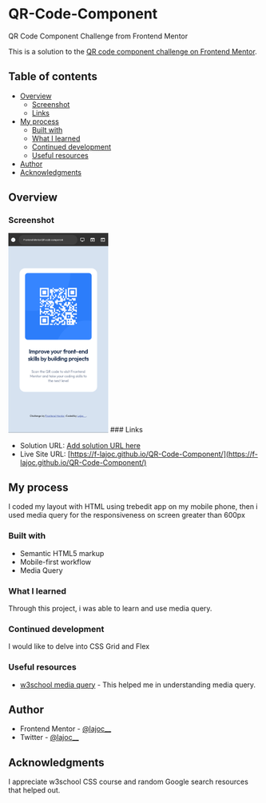# QR-Code-Component
QR Code Component Challenge from Frontend Mentor

This is a solution to the [QR code component challenge on Frontend Mentor](https://www.frontendmentor.io/challenges/qr-code-component-iux_sIO_H). 

## Table of contents

- [Overview](#overview)
  - [Screenshot](#screenshot)
  - [Links](#links)
- [My process](#my-process)
  - [Built with](#built-with)
  - [What I learned](#what-i-learned)
  - [Continued development](#continued-development)
  - [Useful resources](#useful-resources)
- [Author](#author)
- [Acknowledgments](#acknowledgments)

## Overview

### Screenshot

<img src="images/screenshot.png" width="200">
### Links

- Solution URL: [Add solution URL here](https://your-solution-url.com)
- Live Site URL: [https://f-lajoc.github.io/QR-Code-Component/](https://f-lajoc.github.io/QR-Code-Component/)

## My process

I coded my layout with HTML using trebedit app on my mobile phone, then i used media query for the responsiveness on screen greater than 600px

### Built with

- Semantic HTML5 markup
- Mobile-first workflow
- Media Query

### What I learned

Through this project, i was able to learn and use media query.

### Continued development

I would like to delve into CSS Grid and Flex

### Useful resources

- [w3school media query](https://www.w3school.com) - This helped me in understanding media query.

## Author

- Frontend Mentor - [@lajoc__](https://www.frontendmentor.io/profile/lajoc__)
- Twitter - [@lajoc__](https://www.twitter.com/lajoc__)

## Acknowledgments

I appreciate w3school CSS course and random Google search resources that helped out.
